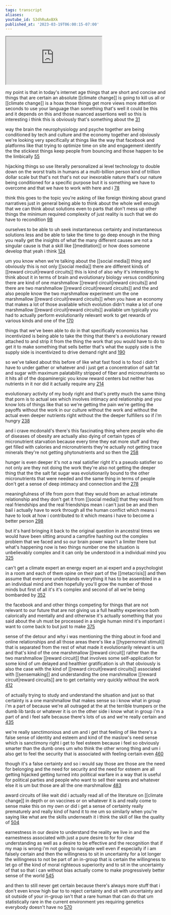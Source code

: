 ```yaml
---
tags: transcript
aliases:
youtube_id: S3dhRuAxBXk
published_at: '2023-03-19T06:00:15-07:00'
---
```


<div class="yt-container"><iframe src="https://www.youtube.com/embed/S3dhRuAxBXk"></iframe></div>

my point is that in today's internet age things that are short and concise and things that are certain an absolute [[climate change]] is going to kill us all or [[climate change]] is a hoax those things get more views more attention seconds to use your language than something that's well it could be this and it depends on this and those nuanced assertions well so this is interesting i think this is obviously that's something about the [31](https://www.youtube.com/watch?v=S3dhRuAxBXk&t=31.5s)

way the brain the neurophysiology and psyche together are being conditioned by tech and culture and the economy together and obviously we're looking very specifically at things like the way that facebook and platforms like that trying to optimize time on site and engagement identify the the stickiest things keep people from bouncing and those happen to be the limbically [55](https://www.youtube.com/watch?v=S3dhRuAxBXk&t=55.739s)

hijacking things so use literally personalized ai level technology to double down on the worst traits in humans at a multi-billion person kind of trillion dollar scale but that's not that's not our inexorable nature that's our nature being conditioned for a specific purpose but it is something we have to overcome and that we have to work with here and i [78](https://www.youtube.com/watch?v=S3dhRuAxBXk&t=78.18s)

think this goes to the topic you're asking of like foreign thinking about grand narratives just in general being able to think about the whole well enough that we can think about solutions even to parts that don't mess up other things the minimum required complexity of just reality is such that we do have to recondition [98](https://www.youtube.com/watch?v=S3dhRuAxBXk&t=98.64s)

ourselves to be able to uh seek instantaneous certainty and instantaneous solutions less and be able to take the time to go deep enough in the thing you really get the insights of what the many different causes are not a singular cause is that a skill like [[meditation]] or how does someone develop that yeah i think [124](https://www.youtube.com/watch?v=S3dhRuAxBXk&t=124.88s)

um you know when we're talking about the [[social media]] thing and obviously this is not only [[social media]] there are different kinds of [[reward circuit|reward circuits]] this is kind of also why it's interesting to think about it in terms of brain and evolutionary biology versus conditioning there are kind of one marshmallow [[reward circuit|reward circuits]] and there are two marshmallow [[reward circuit|reward circuits]] and the and also people know the two marshmallow experiment um the one marshmallow [[reward circuit|reward circuits]] when you have an economy that makes a lot of those available which evolution didn't make a lot of one marshmallow [[reward circuit|reward circuits]] available um typically you had to actually perform evolutionarily relevant work to get rewards of various kinds and one of the [170](https://www.youtube.com/watch?v=S3dhRuAxBXk&t=170.22s)

things that we've been able to do in that specifically economics has incentivized is being able to take the thing that there's a evolutionary reward attached to and strip it from the thing the work that you would have to do to get it to make something that sells better that's what the supply side is the supply side is incentivized to drive demand right and [190](https://www.youtube.com/watch?v=S3dhRuAxBXk&t=190.86s)

so we've talked about this before of like what fast food is to food i didn't have to under gather or whatever and i just get a concentration of salt fat and sugar with maximum palatability stripped of fiber and micronutrients so it hits all of the dopaminergic you know reward centers but neither has nutrients in it nor did it actually require any [214](https://www.youtube.com/watch?v=S3dhRuAxBXk&t=214.14s)

evolutionary activity of my body right and that's pretty much the same thing that porn is to actual sex which involves intimacy and relationship and you know lots of things like that so we're getting the pain we're getting the payoffs without the work in our culture without the work and without the actual even deeper nutrients right without the the deeper fulfillers so if i'm hungry [238](https://www.youtube.com/watch?v=S3dhRuAxBXk&t=238.379s)

and i crave mcdonald's there's this fascinating thing where people who die of diseases of obesity are actually also dying of certain types of micronutrient starvation because every time they eat more stuff and they get filled with calories and micronutrients they're actually not getting trace minerals they're not getting phytonutrients and so then the [258](https://www.youtube.com/watch?v=S3dhRuAxBXk&t=258.0s)

hunger is even deeper it's not a real satisfier right it's a pseudo satisfier so not only are they not doing the work they're also not getting the deeper thing that the the salt fat sugar was evolutionarily bound to the other micronutrients that were needed and the same thing in terms of people don't get a sense of deep intimacy and connection and the [278](https://www.youtube.com/watch?v=S3dhRuAxBXk&t=278.4s)

meaningfulness of life from porn that they would from an actual intimate relationship and they don't get it from [[social media]] that they would from real friendships and the real friendships mean i can't just be an and then bail i actually have to work through all the human conflict which means i have to look at how i contributed to it which means i have to become a better person [298](https://www.youtube.com/watch?v=S3dhRuAxBXk&t=298.08s)

but it's hard bringing it back to the original question in ancestral times we would have been sitting around a campfire hashing out the complex problem that we faced and so our brain power wasn't a limiter there but what's happening now is two things number one the situation is unbelievably complex and it can only be understood in a individual mind you [325](https://www.youtube.com/watch?v=S3dhRuAxBXk&t=325.199s)

can't get a climate expert an energy expert an ai expert and a psychologist in a room and each of them opine on their part of the [[metacrisis]] and then assume that everyone understands everything it has to be assembled in a an individual mind and then hopefully you'll grow the number of those minds but first of all it's it's complex and second of all we're being bombarded by [352](https://www.youtube.com/watch?v=S3dhRuAxBXk&t=352.8s)

the facebook and and other things competing for things that are not relevant to our future that are not giving us a full healthy experience both calorically and mentally and and otherwise it's actually something that you said about the uh must be processed in a single human mind it's important i want to come back to but just to make [375](https://www.youtube.com/watch?v=S3dhRuAxBXk&t=375.0s)

sense of the detour and why i was mentioning the thing about in food and online relationships and all those areas there's like a [[hypernormal stimuli]] that is separated from the rest of what made it evolutionarily relevant is um and that's kind of the one marshmallow [[reward circuit]] rather than the two marshmallow [[reward circuit]] that involves some self-application for some kind of um delayed and healthier gratification is uh that obviously is also the case with the kind of [[reward circuit|reward circuits]] associated with [[sensemaking]] and understanding the one marshmallow [[reward circuit|reward circuits]] are to get certainty very quickly without the work [412](https://www.youtube.com/watch?v=S3dhRuAxBXk&t=412.979s)

of actually trying to study and understand the situation and just so that certainty is a one marshmallow that makes sense so i know what in group i'm a part of because we're all outraged at the at the terrible trumpers or the dumb lib tards or whatever it is on the other side i know what in group i'm a part of and i feel safe because there's lots of us and we're really certain and [435](https://www.youtube.com/watch?v=S3dhRuAxBXk&t=435.36s)

we're really sanctimonious and um and i get that feeling of like there's a false sense of identity and esteem and kind of the maslow's need sense which is sanctimony right i get to feel esteem because i feel so obviously smarter than the dumb ones um who think the other wrong thing and um i also get to feel the security that is associated with feeling certain even [460](https://www.youtube.com/watch?v=S3dhRuAxBXk&t=460.86s)

though it's a false certainty and so i would say those are those are the need for belonging and the need for security and the need for esteem are all getting hijacked getting turned into political warfare in a way that is useful for political parties and people who want to sell their wares and whatever else it is um but those are all the one marshmallow [483](https://www.youtube.com/watch?v=S3dhRuAxBXk&t=483.12s)

award circuits of like wait did i actually read all of the literature on [[climate change]] in depth or on vaccines or on whatever it is and really come to sense make this on my own or did i get a sense of certainty really prematurely and really kind of hand it to me um so similarly when you're saying like what are the skills underneath it i think the skill of like the quality of [504](https://www.youtube.com/watch?v=S3dhRuAxBXk&t=504.96s)

earnestness in our desire to understand the reality we live in and the earnestness associated with just a pure desire to for for clear understanding as well as a desire to be effective and the recognition that if my map is wrong i'm not going to navigate well even if especially if i am falsely certain and then the willingness to sit in uncertainty for a lot longer the willingness to not be part of an in-group that is certain the willingness to let go of the kind of moral righteous superiority and to sit in the uncertainty of that so that i can without bias actually come to make progressively better sense of the world [545](https://www.youtube.com/watch?v=S3dhRuAxBXk&t=545.16s)

and then to still never get certain because there's always more stuff that i don't even know high bar to to reject certainty and sit with uncertainty and sit outside of your in-group isn't that a rare human that can do that um statistically rare in the current environment yes requiring genetics everybody doesn't have no [570](https://www.youtube.com/watch?v=S3dhRuAxBXk&t=570.44s)